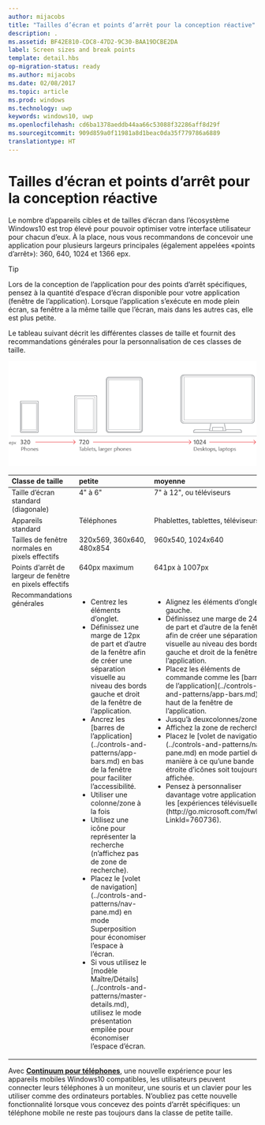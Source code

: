 ```yaml
---
author: mijacobs
title: "Tailles d’écran et points d’arrêt pour la conception réactive"
description: .
ms.assetid: BF42E810-CDC8-47D2-9C30-BAA19DCBE2DA
label: Screen sizes and break points
template: detail.hbs
op-migration-status: ready
ms.author: mijacobs
ms.date: 02/08/2017
ms.topic: article
ms.prod: windows
ms.technology: uwp
keywords: windows10, uwp
ms.openlocfilehash: cd6ba1378aeddb44aa66c53088f32286aff8d29f
ms.sourcegitcommit: 909d859a0f11981a8d1beac0da35f779786a6889
translationtype: HT
---
```

#  <a name="screen-sizes-and-break-points-for-responsive-design"></a>Tailles d’écran et points d’arrêt pour la conception réactive

<link rel="stylesheet" href="https://az835927.vo.msecnd.net/sites/uwp/Resources/css/custom.css">

Le nombre d’appareils cibles et de tailles d’écran dans l’écosystème Windows10 est trop élevé pour pouvoir optimiser votre interface utilisateur pour chacun d’eux. À la place, nous vous recommandons de concevoir une application pour plusieurs largeurs principales (également appelées «points d’arrêt»): 360, 640, 1024 et 1366 epx.

> [!TIP]
> Lors de la conception de l’application pour des points d’arrêt spécifiques, pensez à la quantité d’espace d’écran disponible pour votre application (fenêtre de l’application). Lorsque l’application s’exécute en mode plein écran, sa fenêtre a la même taille que l’écran, mais dans les autres cas, elle est plus petite.
 

Le tableau suivant décrit les différentes classes de taille et fournit des recommandations générales pour la personnalisation de ces classes de taille.

![Points d’arrêt de la conception réactive](images/rsp-design/rspd-breakpoints.png)

<table>
<colgroup>
<col width="25%" />
<col width="25%" />
<col width="25%" />
<col width="25%" />
</colgroup>
<thead>
<tr class="header">
<th align="left">Classe de taille</th>
<th align="left">petite</th>
<th align="left">moyenne</th>
<th align="left">grande</th>
</tr>
</thead>
<tbody>
<tr class="odd">
<td style="vertical-align:top;">Taille d’écran standard (diagonale)</td>
<td style="vertical-align:top;">4&quot; à 6&quot;</td>
<td style="vertical-align:top;">7&quot; à 12&quot;, ou téléviseurs</td>
<td style="vertical-align:top;">13&quot; et supérieur</td>
</tr>
<tr class="even">
<td style="vertical-align:top;">Appareils standard</td>
<td style="vertical-align:top;">Téléphones</td>
<td style="vertical-align:top;">Phablettes, tablettes, téléviseurs</td>
<td style="vertical-align:top;">PC, ordinateurs portables, Surface Hub</td>
</tr>
<tr class="odd">
<td style="vertical-align:top;">Tailles de fenêtre normales en pixels effectifs</td>
<td style="vertical-align:top;">320x569, 360x640, 480x854</td>
<td style="vertical-align:top;">960x540, 1024x640</td>
<td style="vertical-align:top;">1366x768, 1920x1080</td>
</tr>
<tr class="even">
<td style="vertical-align:top;">Points d’arrêt de largeur de fenêtre en pixels effectifs</td>
<td style="vertical-align:top;">640px maximum</td>
<td style="vertical-align:top;">641px à 1007px</td>
<td style="vertical-align:top;">1008px ou plus</td>
</tr>
<tr class="odd">
<td style="vertical-align:top;">Recommandations générales</td>
<td style="vertical-align:top;"><ul>
<li>Centrez les éléments d’onglet.</li>
<li>Définissez une marge de 12px de part et d’autre de la fenêtre afin de créer une séparation visuelle au niveau des bords gauche et droit de la fenêtre de l’application.</li>
<li>Ancrez les [barres de l’application](../controls-and-patterns/app-bars.md) en bas de la fenêtre pour faciliter l’accessibilité.</li>
<li>Utiliser une colonne/zone à la fois</li>
<li>Utilisez une icône pour représenter la recherche (n’affichez pas de zone de recherche).</li>
<li>Placez le [volet de navigation](../controls-and-patterns/nav-pane.md) en mode Superposition pour économiser l’espace à l’écran.</li>
<li>Si vous utilisez le [modèle Maître/Détails](../controls-and-patterns/master-details.md), utilisez le mode présentation empilée pour économiser l’espace d’écran.</li>
</ul></td>
<td style="vertical-align:top;"><ul>
<li>Alignez les éléments d’onglet à gauche.</li>
<li>Définissez une marge de 24px de part et d’autre de la fenêtre afin de créer une séparation visuelle au niveau des bords gauche et droit de la fenêtre de l’application.</li>
<li>Placez les éléments de commande comme les [barres de l’application](../controls-and-patterns/app-bars.md) en haut de la fenêtre de l’application.</li>
<li>Jusqu’à deuxcolonnes/zones</li>
<li>Affichez la zone de recherche.</li>
<li>Placez le [volet de navigation](../controls-and-patterns/nav-pane.md) en mode partiel de manière à ce qu’une bande étroite d’icônes soit toujours affichée.</li>
<li>Pensez à personnaliser davantage votre application pour les [expériences télévisuelles](http://go.microsoft.com/fwlink/?LinkId=760736).</li>
</ul></td>
<td style="vertical-align:top;"><ul>
<li>Alignez les éléments d’onglet à gauche.</li>
<li>Définissez une marge de 24px de part et d’autre de la fenêtre afin de créer une séparation visuelle au niveau des bords gauche et droit de la fenêtre de l’application.</li>
<li>Placez les éléments de commande comme les [barres de l’application](../controls-and-patterns/app-bars.md) en haut de la fenêtre de l’application.</li>
<li>Jusqu’à troiscolonnes/zones</li>
<li>Affichez la zone de recherche.</li>
<li>Placez le [volet de navigation](../controls-and-patterns/nav-pane.md) en mode ancré pour qu’il soit toujours affiché.</li>
</ul></td>
</tr>
</tbody>
</table>

Avec [**Continuum pour téléphones**](http://go.microsoft.com/fwlink/p/?LinkID=699431), une nouvelle expérience pour les appareils mobiles Windows10 compatibles, les utilisateurs peuvent connecter leurs téléphones à un moniteur, une souris et un clavier pour les utiliser comme des ordinateurs portables. N’oubliez pas cette nouvelle fonctionnalité lorsque vous concevez des points d’arrêt spécifiques: un téléphone mobile ne reste pas toujours dans la classe de petite taille.
 
